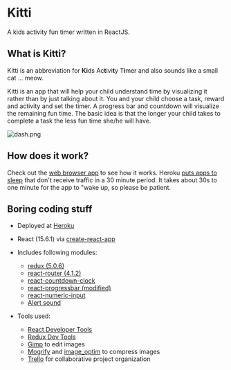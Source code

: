 # Kitti
A kids activity fun timer written in ReactJS.

## What is Kitti?

Kitti is an abbreviation for **Ki**ds Ac**t**ivi**t**y T**i**mer and also sounds like a small cat ... meow.

Kitti is an app that will help your child understand time by visualizing it rather than by just talking about it. You and your child choose a task, reward and activity and set the timer. A progress bar and countdown will visualize the remaining fun time. The basic idea is that the longer your child takes to complete a task the less fun time she/he will have.

![dash.png](https://greenmoon1558-kitty.herokuapp.com/dash.png)

## How does it work?

Check out the [web browser app](https://greenmoon1558-kitty.herokuapp.com) to see how it works. Heroku [puts apps to sleep](https://devcenter.heroku.com/articles/free-dyno-hours#dyno-sleeping) that don't receive traffic in a 30 minute period. It takes about 30s to one minute for the app to "wake up, so please be patient.


## Boring coding stuff

- Deployed at [Heroku](https://greenmoon1558-kitty.herokuapp.com)
- React (15.6.1) via [create-react-app](https://github.com/facebookincubator/create-react-app)
- Includes following modules:
  * [redux (5.0.6)](https://github.com/reactjs/redux)
  * [react-router (4.1.2)](https://github.com/ReactTraining/react-router)
  * [react-countdown-clock](https://github.com/pughpugh/react-countdown-clock)
  * [react-progressbar (modified)](https://github.com/abdennour/react-progressbar)
  * [react-numeric-input](https://github.com/vlad-ignatov/react-numeric-input)
  * [Alert sound](http://freesound.org/people/JustinBW/sounds/80921)

- Tools used:
  * [React Developer Tools](https://github.com/facebook/react-devtools)
  * [Redux Dev Tools](https://github.com/zalmoxisus/redux-devtools-extension)
  * [Gimp](https://www.gimp.org) to edit images
  * [Mogrify](https://www.imagemagick.org/script/mogrify.php) and [image_optim](https://github.com/toy/image_optim) to compress images
  * [Trello](https://trello.com) for collaborative project organization
